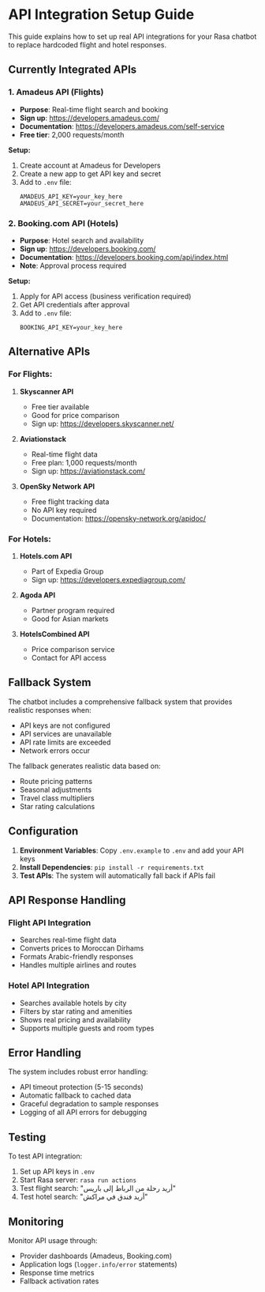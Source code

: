 # API Integration Setup Guide

This guide explains how to set up real API integrations for your Rasa chatbot to replace hardcoded flight and hotel responses.

## Currently Integrated APIs

### 1. Amadeus API (Flights)
- **Purpose**: Real-time flight search and booking
- **Sign up**: https://developers.amadeus.com/
- **Documentation**: https://developers.amadeus.com/self-service
- **Free tier**: 2,000 requests/month

**Setup:**
1. Create account at Amadeus for Developers
2. Create a new app to get API key and secret
3. Add to `.env` file:
   ```
   AMADEUS_API_KEY=your_key_here
   AMADEUS_API_SECRET=your_secret_here
   ```

### 2. Booking.com API (Hotels)
- **Purpose**: Hotel search and availability
- **Sign up**: https://developers.booking.com/
- **Documentation**: https://developers.booking.com/api/index.html
- **Note**: Approval process required

**Setup:**
1. Apply for API access (business verification required)
2. Get API credentials after approval
3. Add to `.env` file:
   ```
   BOOKING_API_KEY=your_key_here
   ```

## Alternative APIs

### For Flights:
1. **Skyscanner API**
   - Free tier available
   - Good for price comparison
   - Sign up: https://developers.skyscanner.net/

2. **Aviationstack**
   - Real-time flight data
   - Free plan: 1,000 requests/month
   - Sign up: https://aviationstack.com/

3. **OpenSky Network API**
   - Free flight tracking data
   - No API key required
   - Documentation: https://opensky-network.org/apidoc/

### For Hotels:
1. **Hotels.com API**
   - Part of Expedia Group
   - Sign up: https://developers.expediagroup.com/

2. **Agoda API**
   - Partner program required
   - Good for Asian markets

3. **HotelsCombined API**
   - Price comparison service
   - Contact for API access

## Fallback System

The chatbot includes a comprehensive fallback system that provides realistic responses when:
- API keys are not configured
- API services are unavailable
- API rate limits are exceeded
- Network errors occur

The fallback generates realistic data based on:
- Route pricing patterns
- Seasonal adjustments
- Travel class multipliers
- Star rating calculations

## Configuration

1. **Environment Variables**: Copy `.env.example` to `.env` and add your API keys
2. **Install Dependencies**: `pip install -r requirements.txt`
3. **Test APIs**: The system will automatically fall back if APIs fail

## API Response Handling

### Flight API Integration
- Searches real-time flight data
- Converts prices to Moroccan Dirhams
- Formats Arabic-friendly responses
- Handles multiple airlines and routes

### Hotel API Integration  
- Searches available hotels by city
- Filters by star rating and amenities
- Shows real pricing and availability
- Supports multiple guests and room types

## Error Handling

The system includes robust error handling:
- API timeout protection (5-15 seconds)
- Automatic fallback to cached data
- Graceful degradation to sample responses
- Logging of all API errors for debugging

## Testing

To test API integration:
1. Set up API keys in `.env`
2. Start Rasa server: `rasa run actions`
3. Test flight search: "أريد رحلة من الرباط إلى باريس"
4. Test hotel search: "أريد فندق في مراكش"

## Monitoring

Monitor API usage through:
- Provider dashboards (Amadeus, Booking.com)
- Application logs (`logger.info/error` statements)
- Response time metrics
- Fallback activation rates